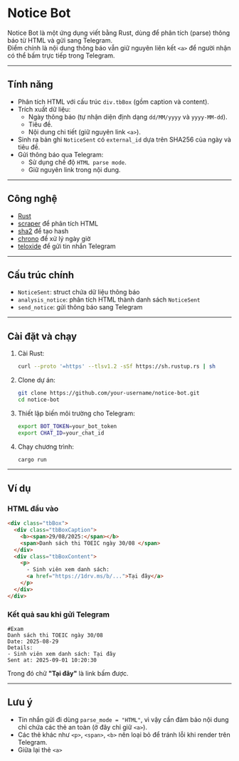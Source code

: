 # Notice Bot

Notice Bot là một ứng dụng viết bằng Rust, dùng để phân tích (parse) thông báo từ HTML và gửi sang Telegram.  
Điểm chính là nội dung thông báo vẫn giữ nguyên liên kết `<a>` để người nhận có thể bấm trực tiếp trong Telegram.

---

## Tính năng

- Phân tích HTML với cấu trúc `div.tbBox` (gồm caption và content).
- Trích xuất dữ liệu:
  - Ngày thông báo (tự nhận diện định dạng `dd/MM/yyyy` và `yyyy-MM-dd`).
  - Tiêu đề.
  - Nội dung chi tiết (giữ nguyên link `<a>`).
- Sinh ra bản ghi `NoticeSent` có `external_id` dựa trên SHA256 của ngày và tiêu đề.
- Gửi thông báo qua Telegram:
  - Sử dụng chế độ `HTML parse mode`.
  - Giữ nguyên link trong nội dung.

---

## Công nghệ

- [Rust](https://www.rust-lang.org/)
- [scraper](https://crates.io/crates/scraper) để phân tích HTML
- [sha2](https://crates.io/crates/sha2) để tạo hash
- [chrono](https://crates.io/crates/chrono) để xử lý ngày giờ
- [teloxide](https://crates.io/crates/teloxide) để gửi tin nhắn Telegram

---

## Cấu trúc chính

- `NoticeSent`: struct chứa dữ liệu thông báo
- `analysis_notice`: phân tích HTML thành danh sách `NoticeSent`
- `send_notice`: gửi thông báo sang Telegram

---

## Cài đặt và chạy

1. Cài Rust:

   ```bash
   curl --proto '=https' --tlsv1.2 -sSf https://sh.rustup.rs | sh
   ```

2. Clone dự án:

   ```bash
   git clone https://github.com/your-username/notice-bot.git
   cd notice-bot
   ```

3. Thiết lập biến môi trường cho Telegram:

   ```bash
   export BOT_TOKEN=your_bot_token
   export CHAT_ID=your_chat_id
   ```

4. Chạy chương trình:

   ```bash
   cargo run
   ```

---

## Ví dụ

### HTML đầu vào

```html
<div class="tbBox">
  <div class="tbBoxCaption">
    <b><span>29/08/2025:</span></b>
    <span>Danh sách thi TOEIC ngày 30/08 </span>
  </div>
  <div class="tbBoxContent">
    <p>
      - Sinh viên xem danh sách:
      <a href="https://1drv.ms/b/...">Tại đây</a>
    </p>
  </div>
</div>
```

### Kết quả sau khi gửi Telegram

```
#Exam
Danh sách thi TOEIC ngày 30/08
Date: 2025-08-29
Details:
- Sinh viên xem danh sách: Tại đây
Sent at: 2025-09-01 10:20:30
```

Trong đó chữ **"Tại đây"** là link bấm được.

---

## Lưu ý

- Tin nhắn gửi đi dùng `parse_mode = "HTML"`, vì vậy cần đảm bảo nội dung chỉ chứa các thẻ an toàn (ở đây chỉ giữ `<a>`).
- Các thẻ khác như `<p>`, `<span>`, `<b>` nên loại bỏ để tránh lỗi khi render trên Telegram.
- Giữa lại thẻ `<a>`
